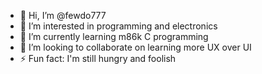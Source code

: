 - 👋 Hi, I’m @fewdo777
- 👀 I’m interested in programming and electronics
- 🌱 I’m currently learning m86k C programming
- 💞️ I’m looking to collaborate on learning more UX over UI
- ⚡ Fun fact: I'm still hungry and foolish

<!---
fewdo777/fewdo777 is a ✨ special ✨ repository because its `README.md` (this file) appears on your GitHub profile.
You can click the Preview link to take a look at your changes.
--->
